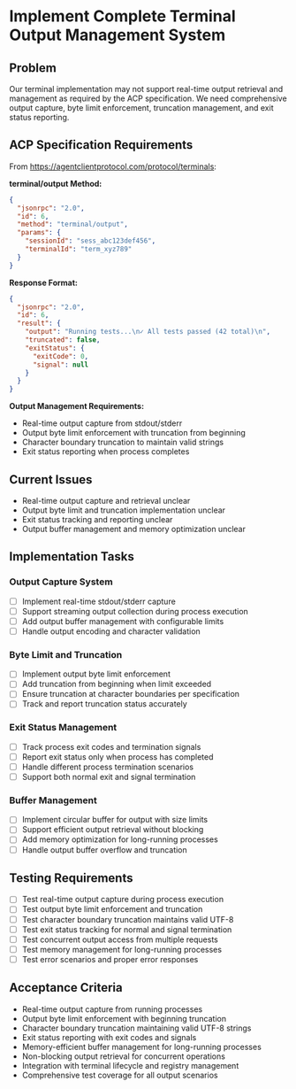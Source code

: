 # Implement Complete Terminal Output Management System

## Problem
Our terminal implementation may not support real-time output retrieval and management as required by the ACP specification. We need comprehensive output capture, byte limit enforcement, truncation management, and exit status reporting.

## ACP Specification Requirements
From https://agentclientprotocol.com/protocol/terminals:

**terminal/output Method:**
```json
{
  "jsonrpc": "2.0",
  "id": 6,
  "method": "terminal/output",
  "params": {
    "sessionId": "sess_abc123def456",
    "terminalId": "term_xyz789"
  }
}
```

**Response Format:**
```json
{
  "jsonrpc": "2.0",
  "id": 6,
  "result": {
    "output": "Running tests...\n✓ All tests passed (42 total)\n",
    "truncated": false,
    "exitStatus": {
      "exitCode": 0,
      "signal": null
    }
  }
}
```

**Output Management Requirements:**
- Real-time output capture from stdout/stderr
- Output byte limit enforcement with truncation from beginning
- Character boundary truncation to maintain valid strings
- Exit status reporting when process completes

## Current Issues
- Real-time output capture and retrieval unclear
- Output byte limit and truncation implementation unclear
- Exit status tracking and reporting unclear
- Output buffer management and memory optimization unclear

## Implementation Tasks

### Output Capture System
- [ ] Implement real-time stdout/stderr capture
- [ ] Support streaming output collection during process execution
- [ ] Add output buffer management with configurable limits
- [ ] Handle output encoding and character validation

### Byte Limit and Truncation
- [ ] Implement output byte limit enforcement
- [ ] Add truncation from beginning when limit exceeded
- [ ] Ensure truncation at character boundaries per specification
- [ ] Track and report truncation status accurately

### Exit Status Management
- [ ] Track process exit codes and termination signals
- [ ] Report exit status only when process has completed
- [ ] Handle different process termination scenarios
- [ ] Support both normal exit and signal termination

### Buffer Management
- [ ] Implement circular buffer for output with size limits
- [ ] Support efficient output retrieval without blocking
- [ ] Add memory optimization for long-running processes
- [ ] Handle output buffer overflow and truncation

## Testing Requirements
- [ ] Test real-time output capture during process execution
- [ ] Test output byte limit enforcement and truncation
- [ ] Test character boundary truncation maintains valid UTF-8
- [ ] Test exit status tracking for normal and signal termination
- [ ] Test concurrent output access from multiple requests
- [ ] Test memory management for long-running processes
- [ ] Test error scenarios and proper error responses

## Acceptance Criteria
- Real-time output capture from running processes
- Output byte limit enforcement with beginning truncation
- Character boundary truncation maintaining valid UTF-8 strings
- Exit status reporting with exit codes and signals
- Memory-efficient buffer management for long-running processes
- Non-blocking output retrieval for concurrent operations
- Integration with terminal lifecycle and registry management
- Comprehensive test coverage for all output scenarios